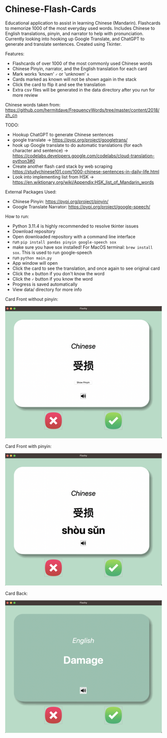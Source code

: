 # Chinese-Flash-Cards
 
Educational application to assist in learning Chinese (Mandarin). Flashcards to memorize 1000 of the most everyday used words. Includes Chinese to English translations, pinyin, and narrator to help with pronunciation. Currently looking into hooking up Google Translate, and ChatGPT to generate and translate sentences. Created using Tkinter.

Features:
- Flashcards of over 1000 of the most commonly used Chinese words
- Chinese Pinyin, narrator, and the English translation for each card
- Mark works 'known' `✓`  or 'unknown' `x`
- Cards marked as known will not be shown again in the stack
- Click the card to flip it and see the translation
- Extra csv files will be generated in the data directory after you run for more review
 
Chinese words taken from: https://github.com/hermitdave/FrequencyWords/tree/master/content/2018/zh_cn

TODO:
- Hookup ChatGPT to generate Chinese sentences
- google translate -> https://pypi.org/project/googletrans/
- hook up Google translate to do automatic translations (for each character and sentence) -> https://codelabs.developers.google.com/codelabs/cloud-translation-python3#0
- Create another flash card stack by web scraping https://studychinese101.com/1000-chinese-sentences-in-daily-life.html
- Look into implementing list from HSK -> https://en.wiktionary.org/wiki/Appendix:HSK_list_of_Mandarin_words

External Packages Used:
- Chinese Pinyin: https://pypi.org/project/pinyin/
- Google Translate Narrator: https://pypi.org/project/google-speech/

How to run:
- Python 3.11.4 is highly recommended to resolve tkinter issues
- Download repository
- Open downloaded repository with a command line interface
- run `pip install pandas pinyin google-speech sox`
- make sure you have sox installed! For MacOS terminal: `brew install sox`. This is used to run google-speech
- run `python main.py`
- App window will open
- Click the card to see the translation, and once again to see original card
- Click the `x` button if you don't know the word
- Click the `✓` button if you know the word
- Progress is saved automatically
- View data/ directory for more info

Card Front without pinyin:

![alt text](https://github.com/J0K3Rn/Chinese-Flash-Cards/blob/main/screenshots/card_front_no_pinyin.png?raw=true) 

Card Front with pinyin:

![alt text](https://github.com/J0K3Rn/Chinese-Flash-Cards/blob/main/screenshots/card_front_with_pinyin.png?raw=true) 

Card Back:

![alt text](https://github.com/J0K3Rn/Chinese-Flash-Cards/blob/main/screenshots/card_back.png?raw=true) 
